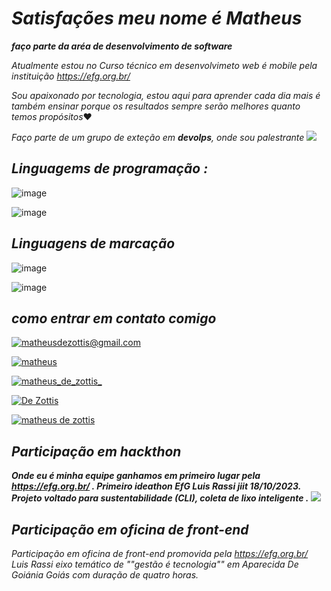 # *Satisfações meu nome é Matheus* 
 ***faço parte da  aréa de desenvolvimento de software***
 
*Atualmente estou no Curso técnico em  desenvolvimeto web é mobile pela instituição https://efg.org.br/*

*Sou apaixonado por tecnologia, estou aqui para aprender cada dia mais é também ensinar porque os resultados sempre serão melhores quanto temos propósitos*❤️

*Faço parte de um grupo de exteção em ***devolps***, onde sou palestrante* 
![](https://cdn.shortpixel.ai/client/to_auto,q_glossy,ret_img,w_1366/https://4linux.com.br/wp-content/uploads/2020/08/o-que-e-devops.jpg)

## ***Linguagems de programação :*** 


![image](https://img.shields.io/badge/Python-14354C?style=for-the-badge&logo=python&logoColor=white)

![image](https://img.shields.io/badge/JavaScript-F7DF1E?style=for-the-badge&logo=javascript&logoColor=black)

## ***Linguagens de marcação***

![image](https://img.shields.io/badge/HTML5-E34F26?style=for-the-badge&logo=html5&logoColor=white)

![image](https://img.shields.io/badge/CSS3-1572B6?style=for-the-badge&logo=css3&logoColor=white)


## ***como entrar em contato comigo***

[![matheusdezottis@gmail.com](https://img.shields.io/badge/Gmail-D14836?style=for-the-badge&logo=gmail&logoColor=white)](https://www.google.com/intl/pt-BR/gmail/about//matheusdezottis@gmail.com)

[![matheus](https://img.shields.io/badge/Telegram-2CA5E0?style=for-the-badge&logo=telegram&logoColor=white)](https://web.telegram.org/k/#@MatheusDeZottis)

[![matheus_de_zottis_](https://img.shields.io/badge/Instagram-E4405F?style=for-the-badge&logo=instagram&logoColor=white)](https://www.instagram.com//matheus_de_zottis_)

[![De Zottis](https://img.shields.io/badge/WhatsApp-25D366?style=for-the-badge&logo=whatsapp&logoColor=white)](https://wa.me/message/F4XWMHTVMDC2H1)

[![matheus de zottis](https://img.shields.io/badge/LinkedIn-0077B5?style=for-the-badge&logo=linkedin&logoColor=white)](https://www.linkedin.com/in/matheus-de-zottis-5635a6294)


## ***Participação em hackthon***

***Onde eu é minha equipe ganhamos em primeiro lugar pela https://efg.org.br/ . Primeiro ideathon EfG Luis Rassi jiit 18/10/2023.
Projeto voltado para sustentabilidade (CLI), coleta de lixo inteligente .***
![](https://lh3.googleusercontent.com/pw/AP1GczP2x6z2pb8d3or_qJa7IPqRK1wLwin9Q08Jc_1_G2SiApWDaHeUdDLvY3LS4bWDi9Dej3ld_BY_BfZI9SiB5D5saRAvD2VDok4upZuAlJFkj5gbsmOrknTX7y42pN0SGBjxjH5mhA1NdowU-ohk_4tt=w823-h620-s-no-gm?authuser=0)

## ***Participação em oficina de front-end***
*Participação em oficina de front-end promovida pela https://efg.org.br/ Luis Rassi eixo temático  de ""gestão é tecnologia"" em Aparecida De Goiánia Goiás com duração de quatro horas.*

